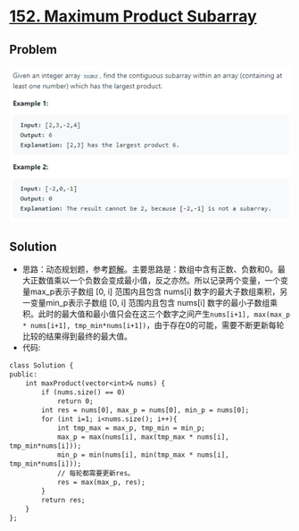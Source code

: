 # [152. Maximum Product Subarray](https://leetcode.com/problems/maximum-product-subarray/)
## Problem

![image-20200927231805896](leetcode_152.assets/image-20200927231805896.png)

## Solution
* 思路：动态规划题，参考[题解](https://www.cnblogs.com/grandyang/p/4028713.html)。主要思路是：数组中含有正数、负数和0。最大正数值乘以一个负数会变成最小值，反之亦然。所以记录两个变量，一个变量max_p表示子数组 [0, i] 范围内且包含 nums[i] 数字的最大子数组乘积，另一变量min_p表示子数组 [0, i] 范围内且包含 nums[i] 数字的最小子数组乘积。此时的最大值和最小值只会在这三个数字之间产生`nums[i+1], max(max_p * nums[i+1], tmp_min*nums[i+1])`，由于存在0的可能，需要不断更新每轮比较的结果得到最终的最大值。
* 代码:
```
class Solution {
public:
    int maxProduct(vector<int>& nums) {
        if (nums.size() == 0)
            return 0;
        int res = nums[0], max_p = nums[0], min_p = nums[0];
        for (int i=1; i<nums.size(); i++){
            int tmp_max = max_p, tmp_min = min_p;
            max_p = max(nums[i], max(tmp_max * nums[i], tmp_min*nums[i]));
            min_p = min(nums[i], min(tmp_max * nums[i], tmp_min*nums[i]));
            // 每轮都需要更新res。
            res = max(max_p, res);
        }
        return res;
    }
};
```
